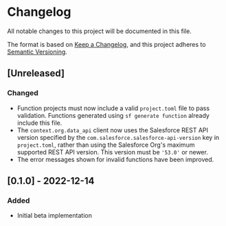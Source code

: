 # Changelog

All notable changes to this project will be documented in this file.

The format is based on [Keep a Changelog](https://keepachangelog.com/en/1.0.0/),
and this project adheres to [Semantic Versioning](https://semver.org/spec/v2.0.0.html).

## [Unreleased]

### Changed

- Function projects must now include a valid `project.toml` file to pass validation.
  Functions generated using `sf generate function` already include this file.
- The `context.org.data_api` client now uses the Salesforce REST API version specified by the
  `com.salesforce.salesforce-api-version` key in `project.toml`, rather than using the Salesforce
  Org's maximum supported REST API version. This version must be `'53.0'` or newer.
- The error messages shown for invalid functions have been improved.

## [0.1.0] - 2022-12-14

### Added

- Initial beta implementation
